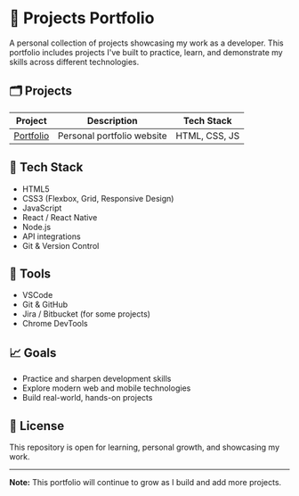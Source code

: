 # 🚀 Projects Portfolio

A personal collection of projects showcasing my work as a developer. This portfolio includes projects I've built to practice, learn, and demonstrate my skills across different technologies.

## 🗂️ Projects

| Project | Description | Tech Stack |
|---------|-------------|------------|
| [Portfolio](./Portfolio/) | Personal portfolio website | HTML, CSS, JS |

## 🔧 Tech Stack

- HTML5
- CSS3 (Flexbox, Grid, Responsive Design)
- JavaScript
- React / React Native
- Node.js
- API integrations
- Git & Version Control

## 🧰 Tools

- VSCode
- Git & GitHub
- Jira / Bitbucket (for some projects)
- Chrome DevTools

## 📈 Goals

- Practice and sharpen development skills
- Explore modern web and mobile technologies
- Build real-world, hands-on projects



## 📄 License

This repository is open for learning, personal growth, and showcasing my work.

---

**Note:** This portfolio will continue to grow as I build and add more projects.

